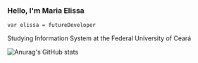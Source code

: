 ### Hello, I'm Maria Elissa

    var elissa = futureDeveloper
   Studying Information System at the Federal University of Ceará

![Anurag's GitHub stats](https://github-readme-stats.vercel.app/api?username=ma-elissa&count_private=true&show_icons=true&theme=radical)
